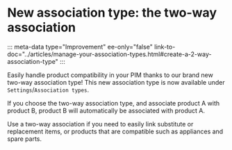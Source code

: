 # New association type: the two-way association

::: meta-data type="Improvement" ee-only="false" link-to-doc="../articles/manage-your-association-types.html#create-a-2-way-association-type"
:::

Easily handle product compatibility in your PIM thanks to our brand new two-way association type! This new association type is now available under `Settings`/`Association types`.

If you choose the two-way association type, and associate product A with product B, product B will automatically be associated with product A.

Use a two-way association if you need to easily link substitute or replacement items, or products that are compatible such as appliances and spare parts.
